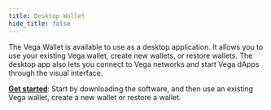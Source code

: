 ```yaml
---
title: Desktop Wallet
hide_title: false
---
```


The Vega Wallet is available to use as a desktop application. It allows you to use your existing Vega wallet, create new wallets, or restore wallets. The desktop app also lets you connect to Vega networks and start Vega dApps through the visual interface.

**[Get started](/docs/tools/vega-wallet/desktop-app/latest/getting-started)**: Start by downloading the software, and then use an existing Vega wallet, create a new wallet or restore a wallet.